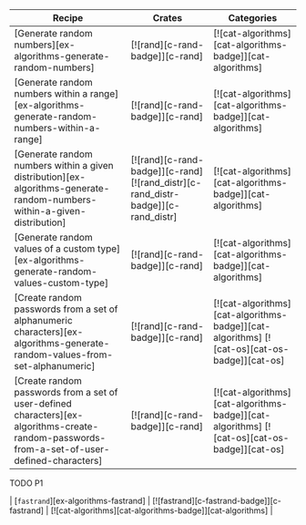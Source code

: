 | Recipe | Crates | Categories |
|--------|--------|------------|
| [Generate random numbers][ex-algorithms-generate-random-numbers] | [![rand][c-rand-badge]][c-rand] | [![cat-algorithms][cat-algorithms-badge]][cat-algorithms] |
| [Generate random numbers within a range][ex-algorithms-generate-random-numbers-within-a-range] | [![rand][c-rand-badge]][c-rand] | [![cat-algorithms][cat-algorithms-badge]][cat-algorithms] |
| [Generate random numbers within a given distribution][ex-algorithms-generate-random-numbers-within-a-given-distribution] | [![rand][c-rand-badge]][c-rand] [![rand_distr][c-rand_distr-badge]][c-rand_distr] | [![cat-algorithms][cat-algorithms-badge]][cat-algorithms] |
| [Generate random values of a custom type][ex-algorithms-generate-random-values-custom-type] | [![rand][c-rand-badge]][c-rand] | [![cat-algorithms][cat-algorithms-badge]][cat-algorithms] |
| [Create random passwords from a set of alphanumeric characters][ex-algorithms-generate-random-values-from-set-alphanumeric] | [![rand][c-rand-badge]][c-rand] | [![cat-algorithms][cat-algorithms-badge]][cat-algorithms] [![cat-os][cat-os-badge]][cat-os] |
| [Create random passwords from a set of user-defined characters][ex-algorithms-create-random-passwords-from-a-set-of-user-defined-characters] | [![rand][c-rand-badge]][c-rand] | [![cat-algorithms][cat-algorithms-badge]][cat-algorithms] [![cat-os][cat-os-badge]][cat-os] |

<div class="hidden">
TODO P1

| [`fastrand`][ex-algorithms-fastrand] | [![fastrand][c-fastrand-badge]][c-fastrand] | [![cat-algorithms][cat-algorithms-badge]][cat-algorithms] |

</div>
